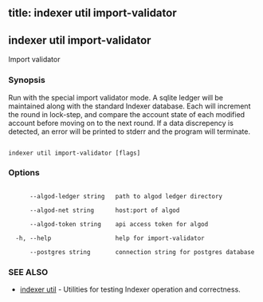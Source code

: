 title: indexer util import-validator
---
## indexer util import-validator



Import validator



### Synopsis



Run with the special import validator mode. A sqlite ledger will be maintained along with the standard Indexer database. Each will increment the round in lock-step, and compare the account state of each modified account before moving on to the next round. If a data discrepency is detected, an error will be printed to stderr and the program will terminate.



```

indexer util import-validator [flags]

```



### Options



```

      --algod-ledger string   path to algod ledger directory

      --algod-net string      host:port of algod

      --algod-token string    api access token for algod

  -h, --help                  help for import-validator

      --postgres string       connection string for postgres database

```



### SEE ALSO



* [indexer util](../../util/util/)	 - Utilities for testing Indexer operation and correctness.



